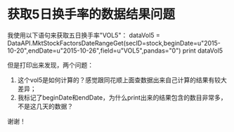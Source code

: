 # 获取5日换手率的数据结果问题

我使用以下语句来获取五日换手率"VOL5"：
dataVol5 = DataAPI.MktStockFactorsDateRangeGet(secID=stock,beginDate=u"2015-10-20",endDate=u"2015-10-26",field=u"VOL5",pandas="0")
print dataVol5

但是打印出来发现，两个问题：
1. 这个vol5是如何计算的？感觉跟同花顺上面查数据出来自己计算的结果有较大差异；
2. 我标记了beginDate和endDate，为什么print出来的结果包含的数目非常多，不是这几天的数据？

谢谢！